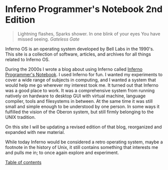 
# Inferno Programmer's Notebook 2nd Edition

> Lightning flashes, Sparks shower. In one blink of your eyes You have missed seeing. *Gateless Gate*

Inferno OS is an operating system developed by Bell Labs in the 1990's.
This site is a collection of software, articles, and archives for
all things related to Inferno OS.

During the 2000s I wrote a blog about using Inferno called [Inferno Programmer's Notebook](http://ipn.caerwyn.com).
I used Inferno for fun. I wanted my experiments to cover a wide range of subjects in computing, and I wanted a system that would help me go wherever my interest took me.
It turned out that Inferno was a good place to work. 
It was a comprehensive system
from running natively on hardware to desktop GUI with virtual machine, language compiler, tools and filesystems in between.
At the same time it was still small and simple enough to be understood by one person.
In some ways it fulfilled the vision of the Oberon system, but still firmly belonging to the UNIX tradition.

On this site I will be updating a revised edition of that blog, reorganized and expanded with new material. 

While today Inferno would be considered a retro operating system, maybe a footnote in the history of Unix, it still contains something that interests me and pulls me in; to once again explore
and experiment.

[Table of contents](outline.md)
